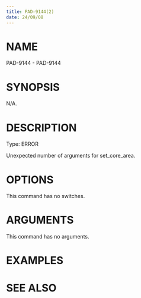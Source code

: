 ```yaml
---
title: PAD-9144(2)
date: 24/09/08
---
```


# NAME

PAD-9144 - PAD-9144

# SYNOPSIS

N/A.

# DESCRIPTION

Type: ERROR

Unexpected number of arguments for set_core_area.

# OPTIONS

This command has no switches.

# ARGUMENTS

This command has no arguments.

# EXAMPLES

# SEE ALSO
